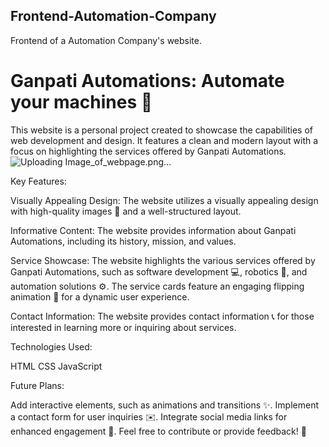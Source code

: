 ## Frontend-Automation-Company

Frontend of a Automation Company's website.

# Ganpati Automations: Automate your machines 🤖

This website is a personal project created to showcase the capabilities of web development and design. It features a clean and modern layout with a focus on highlighting the services offered by Ganpati Automations.
![Uploading Image_of_webpage.png…]()


Key Features:

Visually Appealing Design: The website utilizes a visually appealing design with high-quality images 📸 and a well-structured layout.

Informative Content: The website provides information about Ganpati Automations, including its history, mission, and values.

Service Showcase: The website highlights the various services offered by Ganpati Automations, such as software development 💻, robotics 🤖, and automation solutions ⚙️. The service cards feature an engaging flipping animation 🔄 for a dynamic user experience.

Contact Information: The website provides contact information 📞 for those interested in learning more or inquiring about services.

Technologies Used:

HTML
CSS
JavaScript

Future Plans:

Add interactive elements, such as animations and transitions ✨.
Implement a contact form for user inquiries ✉️.
Integrate social media links for enhanced engagement 📱.
Feel free to contribute or provide feedback! 👋
